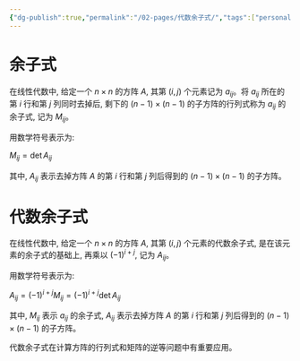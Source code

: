 ```yaml
---
{"dg-publish":true,"permalink":"/02-pages/代数余子式/","tags":["personal/blog","线性代数/行列式"]}
---
```


# 余子式

在线性代数中, 给定一个 $n \times n$ 的方阵 $A$, 其第 $(i, j)$ 个元素记为 $a_{ij}$。将 $a_{ij}$ 所在的第 $i$ 行和第 $j$ 列同时去掉后, 剩下的 $(n-1) \times (n-1)$ 的子方阵的行列式称为 $a_{ij}$ 的余子式, 记为 $M_{ij}$。

用数学符号表示为:

$M_{ij} = \det A_{ij}$

其中, $A_{ij}$ 表示去掉方阵 $A$ 的第 $i$ 行和第 $j$ 列后得到的 $(n-1) \times (n-1)$ 的子方阵。

# 代数余子式

在线性代数中, 给定一个 $n \times n$ 的方阵 $A$, 其第 $(i, j)$ 个元素的代数余子式, 是在该元素的余子式的基础上, 再乘以 $(-1)^{i+j}$, 记为 $A_{ij}$。

用数学符号表示为:

$A_{ij} = (-1)^{i+j} M_{ij} = (-1)^{i+j} \det A_{ij}$

其中, $M_{ij}$ 表示 $a_{ij}$ 的余子式, $A_{ij}$ 表示去掉方阵 $A$ 的第 $i$ 行和第 $j$ 列后得到的 $(n-1) \times (n-1)$ 的子方阵。

代数余子式在计算方阵的行列式和矩阵的逆等问题中有重要应用。